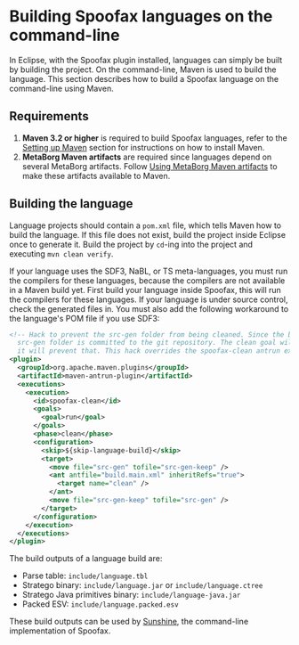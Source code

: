 # Building Spoofax languages on the command-line

In Eclipse, with the Spoofax plugin installed, languages can simply be built by building the project. On the command-line, Maven is used to build the language. This section describes how to build a Spoofax language on the command-line using Maven.

## Requirements

1. **Maven 3.2 or higher** is required to build Spoofax languages, refer to the [Setting up Maven](/dev/maven/#setting-up-maven) section for instructions on how to install Maven.
2. **MetaBorg Maven artifacts** are required since languages depend on several MetaBorg artifacts. Follow [Using MetaBorg Maven artifacts](/dev/maven/#using-metaborg-maven-artifacts) to make these artifacts available to Maven.

## Building the language

Language projects should contain a `pom.xml` file, which tells Maven how to build the language. If this file does not exist, build the project inside Eclipse once to generate it. Build the project by `cd`-ing into the project and executing `mvn clean verify`.

If your language uses the SDF3, NaBL, or TS meta-languages, you must run the compilers for these languages, because the compilers are not available in a Maven build yet. First build your language inside Spoofax, this will run the compilers for these languages. If your language is under source control, check the generated files in. You must also add the following workaround to the language's POM file if you use SDF3:

```xml
<!-- Hack to prevent the src-gen folder from being cleaned. Since the build cannot run meta-languages such as SDF3, the
  src-gen folder is committed to the git repository. The clean goal will clean the src-gen folder, temporarily renaming
  it will prevent that. This hack overrides the spoofax-clean antrun execution from the parent POM. -->
<plugin>
  <groupId>org.apache.maven.plugins</groupId>
  <artifactId>maven-antrun-plugin</artifactId>
  <executions>
    <execution>
      <id>spoofax-clean</id>
      <goals>
        <goal>run</goal>
      </goals>
      <phase>clean</phase>
      <configuration>
        <skip>${skip-language-build}</skip>
        <target>
          <move file="src-gen" tofile="src-gen-keep" />
          <ant antfile="build.main.xml" inheritRefs="true">
            <target name="clean" />
          </ant>
          <move file="src-gen-keep" tofile="src-gen" />
        </target>
      </configuration>
    </execution>
  </executions>
</plugin>
```

The build outputs of a language build are:

* Parse table: `include/language.tbl`
* Stratego binary: `include/language.jar` or `include/language.ctree`
* Stratego Java primitives binary: `include/language-java.jar`
* Packed ESV: `include/language.packed.esv`

These build outputs can be used by [Sunshine](/spoofax/sunshine/), the command-line implementation of Spoofax.
